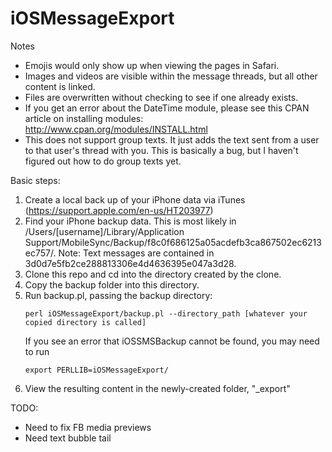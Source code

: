 iOSMessageExport
================
Notes

* Emojis would only show up when viewing the pages in Safari. 
* Images and videos are visible within the message threads, but all other content is linked. 
* Files are overwritten without checking to see if one already exists. 
* If you get an error about the DateTime module, please see this CPAN article on installing modules: http://www.cpan.org/modules/INSTALL.html
* This does not support group texts. It just adds the text sent from a user to that user's thread with you. This is basically a bug, but I haven't figured out how to do group texts yet. 

Basic steps: 

1. Create a local back up of your iPhone data via iTunes (https://support.apple.com/en-us/HT203977)
1. Find your iPhone backup data. This is most likely in /Users/[username]/Library/Application Support/MobileSync/Backup/f8c0f686125a05acdefb3ca867502ec6213ec757/. Note: Text messages are contained in 3d0d7e5fb2ce288813306e4d4636395e047a3d28.
1. Clone this repo and cd into the directory created by the clone.
1. Copy the backup folder into this directory.
1. Run backup.pl, passing the backup directory:
	```
	perl iOSMessageExport/backup.pl --directory_path [whatever your copied directory is called]
	```
	If you see an error that iOSSMSBackup cannot be found, you may need to run 
	```
	export PERLLIB=iOSMessageExport/
	```
1. View the resulting content in the newly-created folder, "_export"

TODO:
* Need to fix FB media previews
* Need text bubble tail